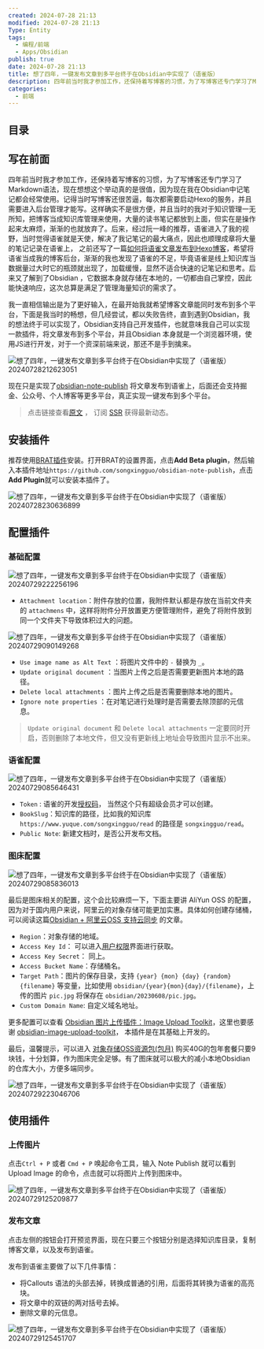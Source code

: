 ```yaml
---
created: 2024-07-28 21:13
modified: 2024-07-28 21:13
Type: Entity
tags:
  - 编程/前端
  - Apps/Obsidian
publish: true
date: 2024-07-28 21:13
title: 想了四年，一键发布文章到多平台终于在Obsidian中实现了（语雀版）
description: 四年前当时我才参加工作，还保持着写博客的习惯，为了写博客还专门学习了Markdown语法，现在想想这个举动真的是很值，因为现在我在Obsidian中记笔记都会经常使用。记得当时写博客还很苦逼，每次都需要启动Hexo的服务，并且需要进入后台管理才能写。这样确实不是很方便，并且当时的我对于知识管理一无所知，把博客当成知识库管理来使用，大量的读书笔记都放到上面，但实在是操作起来太麻烦，渐渐的也就放弃了。后来，经过阮一峰的推荐，语雀进入了我的视野，当时觉得语雀就是天使，解决了我记笔记的最大痛点，因此也顺理成章将大量的笔记记录在语雀上，  之前还写了一篇[如何将语雀文章发布到Hexo博客](https://blog.songxingguo.com/posts/tech/yuque-hexo/)，希望将语雀当成我的博客后台，渐渐的我也发现了语雀的不足，毕竟语雀是线上知识库当数据量过大时它的瓶颈就出现了，加载缓慢，显然不适合快速的记笔记和思考。后来又了解到了Obsidian ，它数据本身就存储在本地的，一切都由自己掌控，因此能快速响应，这次总算是满足了管理海量知识的需求了。
categories:
  - 前端
---
```

## 目录
## 写在前面

四年前当时我才参加工作，还保持着写博客的习惯，为了写博客还专门学习了Markdown语法，现在想想这个举动真的是很值，因为现在我在Obsidian中记笔记都会经常使用。记得当时写博客还很苦逼，每次都需要启动Hexo的服务，并且需要进入后台管理才能写。这样确实不是很方便，并且当时的我对于知识管理一无所知，把博客当成知识库管理来使用，大量的读书笔记都放到上面，但实在是操作起来太麻烦，渐渐的也就放弃了。后来，经过阮一峰的推荐，语雀进入了我的视野，当时觉得语雀就是天使，解决了我记笔记的最大痛点，因此也顺理成章将大量的笔记记录在语雀上，  之前还写了一篇[如何将语雀文章发布到Hexo博客](https://blog.songxingguo.com/posts/tech/yuque-hexo/)，希望将语雀当成我的博客后台，渐渐的我也发现了语雀的不足，毕竟语雀是线上知识库当数据量过大时它的瓶颈就出现了，加载缓慢，显然不适合快速的记笔记和思考。后来又了解到了Obsidian ，它数据本身就存储在本地的，一切都由自己掌控，因此能快速响应，这次总算是满足了管理海量知识的需求了。

我一直相信输出是为了更好输入，在最开始我就希望博客文章能同时发布到多个平台，下面是我当时的畅想，但几经尝试，都以失败告终，直到遇到Obsidian，我的想法终于可以实现了，Obsidian支持自己开发插件，也就意味我自己可以实现一款插件，将文章发布到多个平台，并且Obsidian 本身就是一个浏览器环境，使用JS进行开发，对于一个资深前端来说，那还不是手到擒来。

![想了四年，一键发布文章到多平台终于在Obsidian中实现了（语雀版） 20240728212623051](https://image.songxingguo.com/obsidian/20240729/%E6%83%B3%E4%BA%86%E5%9B%9B%E5%B9%B4%EF%BC%8C%E4%B8%80%E9%94%AE%E5%8F%91%E5%B8%83%E6%96%87%E7%AB%A0%E5%88%B0%E5%A4%9A%E5%B9%B3%E5%8F%B0%E7%BB%88%E4%BA%8E%E5%9C%A8Obsidian%E4%B8%AD%E5%AE%9E%E7%8E%B0%E4%BA%86%EF%BC%88%E8%AF%AD%E9%9B%80%E7%89%88%EF%BC%89-20240728212623051.jpeg)

现在只是实现了[obsidian-note-publish](https://github.com/songxingguo/obsidian-note-publish) 将文章发布到语雀上，后面还会支持掘金、公众号、个人博客等更多平台，真正实现一键发布到多个平台。

> 点击链接查看[原文](https://blog.songxingguo.com/posts/tech/obsidian-to-yuque/) ， 订阅 [SSR](https://blog.songxingguo.com/atom.xml) 获得最新动态。

## 安装插件

推荐使用[BRAT插件](https://github.com/TfTHacker/obsidian42-brat)安装。打开BRAT的设置界面，点击**Add Beta plugin**，然后输入本插件地址`https://github.com/songxingguo/obsidian-note-publish`，点击**Add Plugin**就可以安装本插件了。

![想了四年，一键发布文章到多平台终于在Obsidian中实现了（语雀版） 20240728230636899](https://image.songxingguo.com/obsidian/20240729/%E6%83%B3%E4%BA%86%E5%9B%9B%E5%B9%B4%EF%BC%8C%E4%B8%80%E9%94%AE%E5%8F%91%E5%B8%83%E6%96%87%E7%AB%A0%E5%88%B0%E5%A4%9A%E5%B9%B3%E5%8F%B0%E7%BB%88%E4%BA%8E%E5%9C%A8Obsidian%E4%B8%AD%E5%AE%9E%E7%8E%B0%E4%BA%86%EF%BC%88%E8%AF%AD%E9%9B%80%E7%89%88%EF%BC%89-20240728230636899.jpeg)

## 配置插件

### 基础配置

![想了四年，一键发布文章到多平台终于在Obsidian中实现了（语雀版） 20240729222256196](https://image.songxingguo.com/obsidian/20240729/%E6%83%B3%E4%BA%86%E5%9B%9B%E5%B9%B4%EF%BC%8C%E4%B8%80%E9%94%AE%E5%8F%91%E5%B8%83%E6%96%87%E7%AB%A0%E5%88%B0%E5%A4%9A%E5%B9%B3%E5%8F%B0%E7%BB%88%E4%BA%8E%E5%9C%A8Obsidian%E4%B8%AD%E5%AE%9E%E7%8E%B0%E4%BA%86%EF%BC%88%E8%AF%AD%E9%9B%80%E7%89%88%EF%BC%89-20240729222256196.webp)


- `Attachment location`：附件存放的位置，我附件默认都是存放在当前文件夹的 `attachmens` 中，这样将附件分开放置更方便管理附件，避免了将附件放到同一个文件夹下导致体积过大的问题。

![想了四年，一键发布文章到多平台终于在Obsidian中实现了（语雀版） 20240729090149268](https://image.songxingguo.com/obsidian/20240729/%E6%83%B3%E4%BA%86%E5%9B%9B%E5%B9%B4%EF%BC%8C%E4%B8%80%E9%94%AE%E5%8F%91%E5%B8%83%E6%96%87%E7%AB%A0%E5%88%B0%E5%A4%9A%E5%B9%B3%E5%8F%B0%E7%BB%88%E4%BA%8E%E5%9C%A8Obsidian%E4%B8%AD%E5%AE%9E%E7%8E%B0%E4%BA%86%EF%BC%88%E8%AF%AD%E9%9B%80%E7%89%88%EF%BC%89-20240729090149268.webp)

- `Use image name as Alt Text` ：将图片文件中的 `-` 替换为 `_`。
- `Update original document` ：当图片上传之后是否需要更新图片本地的路径。
- `Delete local attachments` ：图片上传之后是否需要删除本地的图片。
- `Ignore note properties` ：在对笔记进行处理时是否需要去除顶部的元信息。


>  `Update original document` 和 `Delete local attachments` 一定要同时开启，否则删除了本地文件，但又没有更新线上地址会导致图片显示不出来。

### 语雀配置

![想了四年，一键发布文章到多平台终于在Obsidian中实现了（语雀版） 20240729085646431](https://image.songxingguo.com/obsidian/20240729/%E6%83%B3%E4%BA%86%E5%9B%9B%E5%B9%B4%EF%BC%8C%E4%B8%80%E9%94%AE%E5%8F%91%E5%B8%83%E6%96%87%E7%AB%A0%E5%88%B0%E5%A4%9A%E5%B9%B3%E5%8F%B0%E7%BB%88%E4%BA%8E%E5%9C%A8Obsidian%E4%B8%AD%E5%AE%9E%E7%8E%B0%E4%BA%86%EF%BC%88%E8%AF%AD%E9%9B%80%E7%89%88%EF%BC%89-20240729085646431.webp)

- `Token` : 语雀的开发[授权码](https://www.yuque.com/settings/tokens)， 当然这个只有超级会员才可以创建。
- `BookSlug`：知识库的路径，比如我的知识库`https://www.yuque.com/songxingguo/read` 的路径是 `songxingguo/read`。
- `Public Note`:  新建文档时，是否公开发布文档。

### 图床配置

![想了四年，一键发布文章到多平台终于在Obsidian中实现了（语雀版） 20240729085836013](https://image.songxingguo.com/obsidian/20240729/%E6%83%B3%E4%BA%86%E5%9B%9B%E5%B9%B4%EF%BC%8C%E4%B8%80%E9%94%AE%E5%8F%91%E5%B8%83%E6%96%87%E7%AB%A0%E5%88%B0%E5%A4%9A%E5%B9%B3%E5%8F%B0%E7%BB%88%E4%BA%8E%E5%9C%A8Obsidian%E4%B8%AD%E5%AE%9E%E7%8E%B0%E4%BA%86%EF%BC%88%E8%AF%AD%E9%9B%80%E7%89%88%EF%BC%89-20240729085836013.webp)

最后是图床相关的配置，这个会比较麻烦一下，下面主要讲 AliYun OSS 的配置，因为对于国内用户来说，阿里云的对象存储可能更加实惠。具体如何创建存储桶，可以阅读这篇[Obsidian + 阿里云OSS 支持云同步](https://juejin.cn/post/7156922309733777422) 的文章。

- `Region`：对象存储的地域。
- `Access Key Id`： 可以进入[用户权限](https://ram.console.aliyun.com/users)界面进行获取。
- `Access Key Secret`： 同上。
- `Access Bucket Name`：存储桶名。
- `Target Path`：图片的保存目录，支持 `{year} {mon} {day} {random} {filename}` 等变量，比如使用 `obsidian/{year}{mon}{day}/{filename}`，上传的图片 `pic.jpg` 将保存在 `obsidian/20230608/pic.jpg`。
- `Custom Domain Name`: 自定义域名地址。

更多配置可以查看 [Obsidian 图片上传插件：Image Upload Toolkit](https://atbug.com/obsidian-plugin-image-upload-toolkit/)，这里也要感谢 [obsidian-image-upload-toolkit](https://github.com/addozhang/obsidian-image-upload-toolkit)， 本插件是在其基础上开发的。

最后，温馨提示，可以进入 [对象存储OSS资源包(包月)](https://common-buy.aliyun.com/?spm=5176.7933691.J_5253785160.2.31174c59Y8lFmm&commodityCode=ossbag#/buy") 购买40G的包年套餐只要9块钱，十分划算，作为图床完全足够。有了图床就可以极大的减小本地Obsidian的仓库大小，方便多端同步。

![想了四年，一键发布文章到多平台终于在Obsidian中实现了（语雀版） 20240729223046706](https://image.songxingguo.com/obsidian/20240729/%E6%83%B3%E4%BA%86%E5%9B%9B%E5%B9%B4%EF%BC%8C%E4%B8%80%E9%94%AE%E5%8F%91%E5%B8%83%E6%96%87%E7%AB%A0%E5%88%B0%E5%A4%9A%E5%B9%B3%E5%8F%B0%E7%BB%88%E4%BA%8E%E5%9C%A8Obsidian%E4%B8%AD%E5%AE%9E%E7%8E%B0%E4%BA%86%EF%BC%88%E8%AF%AD%E9%9B%80%E7%89%88%EF%BC%89-20240729223046706.webp)
## 使用插件

### 上传图片

 点击`Ctrl + P` 或者 `Cmd + P` 唤起命令工具，输入 Note Publish 就可以看到 Upload Image 的命令，点击就可以将图片上传到图床中。

![想了四年，一键发布文章到多平台终于在Obsidian中实现了（语雀版） 20240729125209877](https://image.songxingguo.com/obsidian/20240729/%E6%83%B3%E4%BA%86%E5%9B%9B%E5%B9%B4%EF%BC%8C%E4%B8%80%E9%94%AE%E5%8F%91%E5%B8%83%E6%96%87%E7%AB%A0%E5%88%B0%E5%A4%9A%E5%B9%B3%E5%8F%B0%E7%BB%88%E4%BA%8E%E5%9C%A8Obsidian%E4%B8%AD%E5%AE%9E%E7%8E%B0%E4%BA%86%EF%BC%88%E8%AF%AD%E9%9B%80%E7%89%88%EF%BC%89-20240729125209877.webp)
### 发布文章

点击左侧的按钮会打开预览界面，现在只要三个按钮分别是选择知识库目录，复制博客文章，以及发布到语雀。

发布到语雀主要做了以下几件事情：

- 将Callouts 语法的头部去掉，转换成普通的引用，后面将其转换为语雀的高亮块。
- 将文章中的双链的两对括号去掉。
- 删除文章的元信息。

![想了四年，一键发布文章到多平台终于在Obsidian中实现了（语雀版） 20240729125451707](https://image.songxingguo.com/obsidian/20240729/%E6%83%B3%E4%BA%86%E5%9B%9B%E5%B9%B4%EF%BC%8C%E4%B8%80%E9%94%AE%E5%8F%91%E5%B8%83%E6%96%87%E7%AB%A0%E5%88%B0%E5%A4%9A%E5%B9%B3%E5%8F%B0%E7%BB%88%E4%BA%8E%E5%9C%A8Obsidian%E4%B8%AD%E5%AE%9E%E7%8E%B0%E4%BA%86%EF%BC%88%E8%AF%AD%E9%9B%80%E7%89%88%EF%BC%89-20240729125451707.webp)